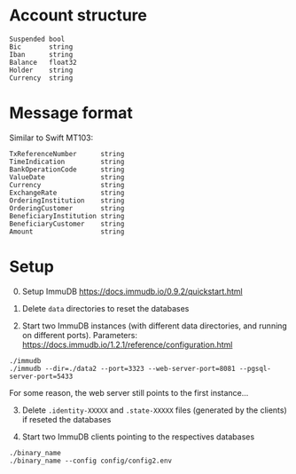 # Account structure
```
Suspended bool
Bic       string
Iban      string
Balance   float32
Holder    string
Currency  string
```

# Message format
Similar to Swift MT103:
```
TxReferenceNumber      string
TimeIndication         string
BankOperationCode      string
ValueDate              string
Currency               string
ExchangeRate           string
OrderingInstitution    string
OrderingCustomer       string
BeneficiaryInstitution string
BeneficiaryCustomer    string
Amount                 string
```

# Setup

0. Setup ImmuDB https://docs.immudb.io/0.9.2/quickstart.html

1. Delete `data` directories to reset the databases

2. Start two ImmuDB instances (with different data directories, and running on different ports). Parameters: https://docs.immudb.io/1.2.1/reference/configuration.html
```
./immudb
./immudb --dir=./data2 --port=3323 --web-server-port=8081 --pgsql-server-port=5433
```
For some reason, the web server still points to the first instance...

3. Delete `.identity-XXXXX` and `.state-XXXXX` files (generated by the clients) if reseted the databases

4. Start two ImmuDB clients pointing to the respectives databases
```
./binary_name
./binary_name --config config/config2.env
```
